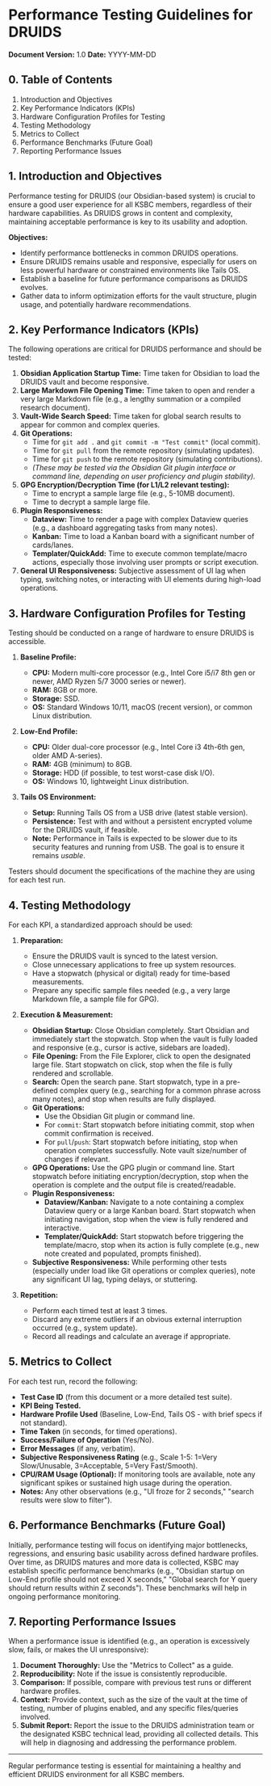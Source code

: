 # Performance Testing Guidelines for DRUIDS

**Document Version:** 1.0
**Date:** YYYY-MM-DD

## 0. Table of Contents
1.  Introduction and Objectives
2.  Key Performance Indicators (KPIs)
3.  Hardware Configuration Profiles for Testing
4.  Testing Methodology
5.  Metrics to Collect
6.  Performance Benchmarks (Future Goal)
7.  Reporting Performance Issues

## 1. Introduction and Objectives

Performance testing for DRUIDS (our Obsidian-based system) is crucial to ensure a good user experience for all KSBC members, regardless of their hardware capabilities. As DRUIDS grows in content and complexity, maintaining acceptable performance is key to its usability and adoption.

**Objectives:**

*   Identify performance bottlenecks in common DRUIDS operations.
*   Ensure DRUIDS remains usable and responsive, especially for users on less powerful hardware or constrained environments like Tails OS.
*   Establish a baseline for future performance comparisons as DRUIDS evolves.
*   Gather data to inform optimization efforts for the vault structure, plugin usage, and potentially hardware recommendations.

## 2. Key Performance Indicators (KPIs)

The following operations are critical for DRUIDS performance and should be tested:

1.  **Obsidian Application Startup Time:** Time taken for Obsidian to load the DRUIDS vault and become responsive.
2.  **Large Markdown File Opening Time:** Time taken to open and render a very large Markdown file (e.g., a lengthy summation or a compiled research document).
3.  **Vault-Wide Search Speed:** Time taken for global search results to appear for common and complex queries.
4.  **Git Operations:**
    *   Time for `git add .` and `git commit -m "Test commit"` (local commit).
    *   Time for `git pull` from the remote repository (simulating updates).
    *   Time for `git push` to the remote repository (simulating contributions).
    *   *(These may be tested via the Obsidian Git plugin interface or command line, depending on user proficiency and plugin stability).*
5.  **GPG Encryption/Decryption Time (for L1/L2 relevant testing):**
    *   Time to encrypt a sample large file (e.g., 5-10MB document).
    *   Time to decrypt a sample large file.
6.  **Plugin Responsiveness:**
    *   **Dataview:** Time to render a page with complex Dataview queries (e.g., a dashboard aggregating tasks from many notes).
    *   **Kanban:** Time to load a Kanban board with a significant number of cards/lanes.
    *   **Templater/QuickAdd:** Time to execute common template/macro actions, especially those involving user prompts or script execution.
7.  **General UI Responsiveness:** Subjective assessment of UI lag when typing, switching notes, or interacting with UI elements during high-load operations.

## 3. Hardware Configuration Profiles for Testing

Testing should be conducted on a range of hardware to ensure DRUIDS is accessible.

1.  **Baseline Profile:**
    *   **CPU:** Modern multi-core processor (e.g., Intel Core i5/i7 8th gen or newer, AMD Ryzen 5/7 3000 series or newer).
    *   **RAM:** 8GB or more.
    *   **Storage:** SSD.
    *   **OS:** Standard Windows 10/11, macOS (recent version), or common Linux distribution.

2.  **Low-End Profile:**
    *   **CPU:** Older dual-core processor (e.g., Intel Core i3 4th-6th gen, older AMD A-series).
    *   **RAM:** 4GB (minimum) to 8GB.
    *   **Storage:** HDD (if possible, to test worst-case disk I/O).
    *   **OS:** Windows 10, lightweight Linux distribution.

3.  **Tails OS Environment:**
    *   **Setup:** Running Tails OS from a USB drive (latest stable version).
    *   **Persistence:** Test with and without a persistent encrypted volume for the DRUIDS vault, if feasible.
    *   **Note:** Performance in Tails is expected to be slower due to its security features and running from USB. The goal is to ensure it remains *usable*.

Testers should document the specifications of the machine they are using for each test run.

## 4. Testing Methodology

For each KPI, a standardized approach should be used:

1.  **Preparation:**
    *   Ensure the DRUIDS vault is synced to the latest version.
    *   Close unnecessary applications to free up system resources.
    *   Have a stopwatch (physical or digital) ready for time-based measurements.
    *   Prepare any specific sample files needed (e.g., a very large Markdown file, a sample file for GPG).

2.  **Execution & Measurement:**
    *   **Obsidian Startup:** Close Obsidian completely. Start Obsidian and immediately start the stopwatch. Stop when the vault is fully loaded and responsive (e.g., cursor is active, sidebars are loaded).
    *   **File Opening:** From the File Explorer, click to open the designated large file. Start stopwatch on click, stop when the file is fully rendered and scrollable.
    *   **Search:** Open the search pane. Start stopwatch, type in a pre-defined complex query (e.g., searching for a common phrase across many notes), and stop when results are fully displayed.
    *   **Git Operations:**
        *   Use the Obsidian Git plugin or command line.
        *   For `commit`: Start stopwatch before initiating commit, stop when commit confirmation is received.
        *   For `pull`/`push`: Start stopwatch before initiating, stop when operation completes successfully. Note vault size/number of changes if relevant.
    *   **GPG Operations:** Use the GPG plugin or command line. Start stopwatch before initiating encryption/decryption, stop when the operation is complete and the output file is created/readable.
    *   **Plugin Responsiveness:**
        *   **Dataview/Kanban:** Navigate to a note containing a complex Dataview query or a large Kanban board. Start stopwatch when initiating navigation, stop when the view is fully rendered and interactive.
        *   **Templater/QuickAdd:** Start stopwatch before triggering the template/macro, stop when its action is fully complete (e.g., new note created and populated, prompts finished).
    *   **Subjective Responsiveness:** While performing other tests (especially under load like Git operations or complex queries), note any significant UI lag, typing delays, or stuttering.

3.  **Repetition:**
    *   Perform each timed test at least 3 times.
    *   Discard any extreme outliers if an obvious external interruption occurred (e.g., system update).
    *   Record all readings and calculate an average if appropriate.

## 5. Metrics to Collect

For each test run, record the following:

*   **Test Case ID** (from this document or a more detailed test suite).
*   **KPI Being Tested.**
*   **Hardware Profile Used** (Baseline, Low-End, Tails OS - with brief specs if not standard).
*   **Time Taken** (in seconds, for timed operations).
*   **Success/Failure of Operation** (Yes/No).
*   **Error Messages** (if any, verbatim).
*   **Subjective Responsiveness Rating** (e.g., Scale 1-5: 1=Very Slow/Unusable, 3=Acceptable, 5=Very Fast/Smooth).
*   **CPU/RAM Usage (Optional):** If monitoring tools are available, note any significant spikes or sustained high usage during the operation.
*   **Notes:** Any other observations (e.g., "UI froze for 2 seconds," "search results were slow to filter").

## 6. Performance Benchmarks (Future Goal)

Initially, performance testing will focus on identifying major bottlenecks, regressions, and ensuring basic usability across defined hardware profiles.
Over time, as DRUIDS matures and more data is collected, KSBC may establish specific performance benchmarks (e.g., "Obsidian startup on Low-End profile should not exceed X seconds," "Global search for Y query should return results within Z seconds"). These benchmarks will help in ongoing performance monitoring.

## 7. Reporting Performance Issues

When a performance issue is identified (e.g., an operation is excessively slow, fails, or makes the UI unresponsive):

1.  **Document Thoroughly:** Use the "Metrics to Collect" as a guide.
2.  **Reproducibility:** Note if the issue is consistently reproducible.
3.  **Comparison:** If possible, compare with previous test runs or different hardware profiles.
4.  **Context:** Provide context, such as the size of the vault at the time of testing, number of plugins enabled, and any specific files/queries involved.
5.  **Submit Report:** Report the issue to the DRUIDS administration team or the designated KSBC technical lead, providing all collected details. This will help in diagnosing and addressing the performance problem.

---

Regular performance testing is essential for maintaining a healthy and efficient DRUIDS environment for all KSBC members.
